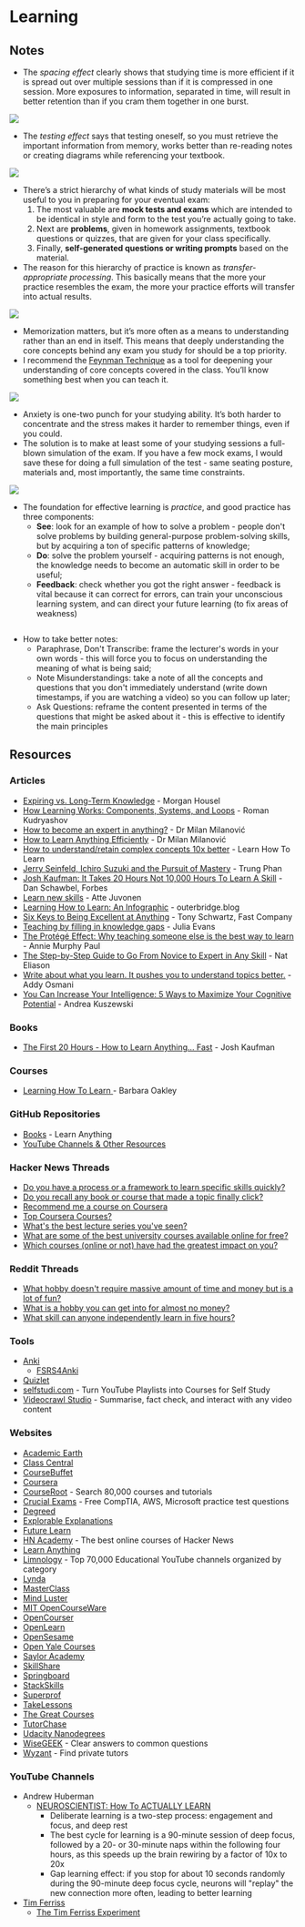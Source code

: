 # Learning

## Notes

* The _spacing effect_ clearly shows that studying time is more efficient if it is spread out over multiple sessions than if it is compressed in one session. More exposures to information, separated in time, will result in better retention than if you cram them together in one burst.

![](../../.gitbook/assets/spacing.png)

* The _testing effect_ says that testing oneself, so you must retrieve the important information from memory, works better than re-reading notes or creating diagrams while referencing your textbook.

![](../../.gitbook/assets/testing.png)

* There’s a strict hierarchy of what kinds of study materials will be most useful to you in preparing for your eventual exam:
  1. The most valuable are **mock tests and exams** which are intended to be identical in style and form to the test you’re actually going to take.
  2. Next are **problems**, given in homework assignments, textbook questions or quizzes, that are given for your class specifically.
  3. Finally, **self-generated questions or writing prompts** based on the material.
* The reason for this hierarchy of practice is known as _transfer-appropriate processing_. This basically means that the more your practice resembles the exam, the more your practice efforts will transfer into actual results.

![](../../.gitbook/assets/processing.png)

* Memorization matters, but it’s more often as a means to understanding rather than an end in itself. This means that deeply understanding the core concepts behind any exam you study for should be a top priority.
* I recommend the [Feynman Technique](https://www.youtube.com/watch?v=FrNqSLPaZLc) as a tool for deepening your understanding of core concepts covered in the class. You’ll know something best when you can teach it.

![](../../.gitbook/assets/explanatorydepth.png)

* Anxiety is one-two punch for your studying ability. It’s both harder to concentrate and the stress makes it harder to remember things, even if you could.
* The solution is to make at least some of your studying sessions a full-blown simulation of the exam. If you have a few mock exams, I would save these for doing a full simulation of the test - same seating posture, materials and, most importantly, the same time constraints.

![](../../.gitbook/assets/anxiety.png)

* The foundation for effective learning is _practice_, and good practice has three components:
  * **See**: look for an example of how to solve a problem - people don't solve problems by building general-purpose problem-solving skills, but by acquiring a ton of specific patterns of knowledge;
  * **Do**: solve the problem yourself - acquiring patterns is not enough, the knowledge needs to become an automatic skill in order to be useful;
  * **Feedback**: check whether you got the right answer - feedback is vital because it can correct for errors, can train your unconscious learning system, and can direct your future learning (to fix areas of weakness)

<figure><img src="../../.gitbook/assets/unnamed.jpg" alt=""><figcaption></figcaption></figure>

* How to take better notes:
  * Paraphrase, Don't Transcribe: frame the lecturer's words in your own words - this will force you to focus on understanding the meaning of what is being said;
  * Note Misunderstandings: take a note of all the concepts and questions that you don't immediately understand (write down timestamps, if you are watching a video) so you can follow up later;
  * Ask Questions: reframe the content presented in terms of the questions that might be asked about it - this is effective to identify the main principles

## Resources

### Articles

* [Expiring vs. Long-Term Knowledge](https://collabfund.com/blog/expiring-vs-lt-knowledge/) - Morgan Housel
* [How Learning Works: Components, Systems, and Loops](https://romandesign.co/how-learning-works-components-systems-and-loops/) - Roman Kudryashov
* [How to become an expert in anything?](https://newsletter.techworld-with-milan.com/p/how-to-become-an-expert-in-anything) - Dr Milan Milanović
* [How to Learn Anything Efficiently](https://newsletter.techworld-with-milan.com/p/how-to-learn-anything-efficiently) - Dr Milan Milanović
* [How to understand/retain complex concepts 10x better](https://learnhowtolearn.org/how-to-understand-and-retain-any-concept-10x-better/) - Learn How To Learn
* [Jerry Seinfeld, Ichiro Suzuki and the Pursuit of Mastery](https://www.readtrung.com/p/jerry-seinfeld-ichiro-suzuki-and) - Trung Phan
* [Josh Kaufman: It Takes 20 Hours Not 10,000 Hours To Learn A Skill](https://www.forbes.com/sites/danschawbel/2013/05/30/josh-kaufman-it-takes-20-hours-not-10000-hours-to-learn-a-skill/?sh=4b748b16363d) - Dan Schawbel, Forbes
* [Learn new skills](https://www.attejuvonen.fi/learn/) - Atte Juvonen
* [Learning How to Learn: An Infographic](https://www.outerbridge.blog/articles/learning-how-to-learn-infographic) - outerbridge.blog
* [Six Keys to Being Excellent at Anything](https://www.fastcompany.com/1686337/six-keys-being-excellent-anything) - Tony Schwartz, Fast Company
* [Teaching by filling in knowledge gaps](https://jvns.ca/blog/2021/09/20/teaching-by-filling-in-knowledge-gaps/) - Julia Evans
* [The Protégé Effect: Why teaching someone else is the best way to learn](https://ideas.time.com/2011/11/30/the-protege-effect/) - Annie Murphy Paul
* [The Step-by-Step Guide to Go From Novice to Expert in Any Skill](https://www.nateliason.com/blog/become-expert-dreyfus) - Nat Eliason
* [Write about what you learn. It pushes you to understand topics better.](https://addyosmani.com/blog/write-learn/) - Addy Osmani
* [You Can Increase Your Intelligence: 5 Ways to Maximize Your Cognitive Potential](https://blogs.scientificamerican.com/guest-blog/you-can-increase-your-intelligence-5-ways-to-maximize-your-cognitive-potential/) - Andrea Kuszewski

### Books

* [The First 20 Hours - How to Learn Anything... Fast](https://smile.amazon.co.uk/First-20-Hours-Learn-Anything/dp/0670921920/) - Josh Kaufman

### Courses

* [Learning How To Learn ](https://www.coursera.org/learn/learning-how-to-learn)- Barbara Oakley

### GitHub Repositories

* [Books](https://github.com/learn-anything/books) - Learn Anything
* [YouTube Channels & Other Resources](https://github.com/PrejudiceNeutrino/YouTube_Channels)

### Hacker News Threads

* [Do you have a process or a framework to learn specific skills quickly?](https://news.ycombinator.com/item?id=28017289)
* [Do you recall any book or course that made a topic finally click?](https://news.ycombinator.com/item?id=33593631)
* [Recommend me a course on Coursera](https://news.ycombinator.com/item?id=22826722)
* [Top Coursera Courses?](https://news.ycombinator.com/item?id=25245125)
* [What's the best lecture series you've seen?](https://news.ycombinator.com/item?id=34591291)
* [What are some of the best university courses available online for free?](https://news.ycombinator.com/item?id=35536042)
* [Which courses (online or not) have had the greatest impact on you?](https://news.ycombinator.com/item?id=34637678)

### Reddit Threads

* [What hobby doesn't require massive amount of time and money but is a lot of fun?](https://www.reddit.com/r/AskReddit/comments/5llwzm/what_hobby_doesnt_require_massive_amount_of_time/)
* [What is a hobby you can get into for almost no money?](https://www.reddit.com/r/AskReddit/comments/4knolu/what_is_a_hobby_you_can_get_into_for_almost_no/)
* [What skill can anyone independently learn in five hours?](https://www.reddit.com/r/AskReddit/comments/4xit3w/what_skill_can_anyone_independently_learn_in_five/)

### Tools

* [Anki](https://apps.ankiweb.net/)
  * [FSRS4Anki](https://github.com/open-spaced-repetition/fsrs4anki)
* [Quizlet](https://quizlet.com)
* [selfstudi.com](https://selfstudi.com/) - Turn YouTube Playlists into Courses for Self Study
* [Videocrawl Studio](https://www.videocrawl.dev/studio) - Summarise, fact check, and interact with any video content

### Websites

* [Academic Earth](https://academicearth.org)
* [Class Central](https://www.classcentral.com/)
* [CourseBuffet](https://www.coursebuffet.com/)
* [Coursera](https://www.coursera.org/)
* [CourseRoot](https://courseroot.com/) - Search 80,000 courses and tutorials
* [Crucial Exams](https://crucialexams.com/) - Free CompTIA, AWS, Microsoft practice test questions
* [Degreed](https://degreed.com/)
* [Explorable Explanations](https://explorabl.es/)
* [Future Learn](https://www.futurelearn.com/)
* [HN Academy](https://yahnd.com/academy/) - The best online courses of Hacker News
* [Learn Anything](https://learn-anything.xyz/)
* [Limnology](https://limnology.co/) - Top 70,000 Educational YouTube channels organized by category
* [Lynda](https://www.lynda.com/)
* [MasterClass](https://www.masterclass.com/)
* [Mind Luster](https://www.mindluster.com/)
* [MIT OpenCourseWare](https://ocw.mit.edu/index.htm)
* [OpenCourser](https://opencourser.com/)
* [OpenLearn](https://www.open.edu/openlearn/)
* [OpenSesame](https://www.opensesame.com/)
* [Open Yale Courses](https://oyc.yale.edu/)
* [Saylor Academy](https://learn.saylor.org/)
* [SkillShare](https://www.skillshare.com/)
* [Springboard](https://www.springboard.com/)
* [StackSkills](https://stackskills.com/)
* [Superprof](https://www.superprof.co.uk/)
* [TakeLessons](https://takelessons.com/)
* [The Great Courses](https://www.thegreatcourses.com/)
* [TutorChase](https://www.tutorchase.com/)
* [Udacity Nanodegrees](https://github.com/mikesprague/udacity-nanodegrees)
* [WiseGEEK](https://www.wisegeek.com/) - Clear answers to common questions
* [Wyzant](https://www.wyzant.com/) - Find private tutors

### YouTube Channels

* Andrew Huberman
  * [NEUROSCIENTIST: How To ACTUALLY LEARN](https://www.youtube.com/watch?v=sW0iNSrmcDQ)
    * Deliberate learning is a two-step process: engagement and focus, and deep rest
    * The best cycle for learning is a 90-minute session of deep focus, followed by a 20- or 30-minute naps within the following four hours, as this speeds up the brain rewiring by a factor of 10x to 20x
    * Gap learning effect: if you stop for about 10 seconds randomly during the 90-minute deep focus cycle, neurons will "replay" the new connection more often, leading to better learning
* [Tim Ferriss](https://www.youtube.com/@timferriss)
  * [The Tim Ferriss Experiment](https://www.youtube.com/playlist?list=PLuu6fDad2eJwnly_hEdir9biYcpG_MKMd)
